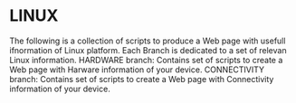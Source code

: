 # LINUX
The following is a collection of scripts to produce a Web page with usefull ifnormation of Linux platform.
Each Branch is dedicated to a set of relevan Linux information.
HARDWARE branch: Contains set of scripts to create a Web page with Harware information of your device.
CONNECTIVITY branch:  Contains set of scripts to create a Web page with Connectivity information of your device.
